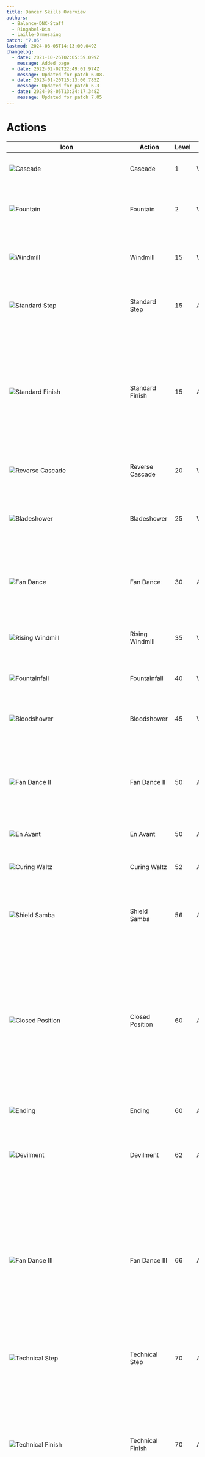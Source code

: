 ```yaml
---
title: Dancer Skills Overview
authors:
  - Balance-DNC-Staff
  - Ringabel-Dim
  - Laille-Ormesaing
patch: "7.05"
lastmod: 2024-08-05T14:13:00.049Z
changelog:
  - date: 2021-10-26T02:05:59.099Z
    message: Added page
  - date: 2022-02-02T22:49:01.974Z
    message: Updated for patch 6.08.
  - date: 2023-01-20T15:13:00.785Z
    message: Updated for patch 6.3
  - date: 2024-08-05T13:24:17.348Z
    message: Updated for patch 7.05
---
```

# Actions

| Icon                                                                                               | Action            | Level | Type        | Casting | Recast | Description                                                                                                                                                                                                                                                                                                                            |
| -------------------------------------------------------------------------------------------------- | ----------------- | ----- | ----------- | ------- | ------ | -------------------------------------------------------------------------------------------------------------------------------------------------------------------------------------------------------------------------------------------------------------------------------------------------------------------------------------- |
| ![Cascade](https://xivapi.com/i/003000/003451_hr1.png)                                             | Cascade           | 1     | Weaponskill | Instant | 2.5s   | Delivers an attack with a potency of 220.                                                                                                                                                                                                                                                                                              |
| ![Fountain](https://xivapi.com/i/003000/003452_hr1.png)                                            | Fountain          | 2     | Weaponskill | Instant | 2.5s   | Delivers an attack with a potency of 100. 280 as part of combo.                                                                                                                                                                                                                                                                        |
| ![Windmill](https://xivapi.com/i/003000/003453_hr1.png)                                            | Windmill          | 15    | Weaponskill | Instant | 2.5s   | Delivers an attack with a potency of 100 to all nearby enemies.                                                                                                                                                                                                                                                                        |
| ![Standard Step](https://xivapi.com/i/003000/003454_hr1.png)                                       | Standard Step     | 15    | Ability     | Instant | 30s    | Begin dancing, granting yourself Standard Step.                                                                                                                                                                                                                                                                                        |
| ![Standard Finish](https://xivapi.com/i/003000/003459_hr1.png)                                     | Standard Finish   | 15    | Ability     | Instant | 1.5s   | Delivers an attack to all nearby enemies. Potency varies with number of successful steps, dealing full potency for the first enemy, and 75% less for all remaining enemies.                                                                                                                                                            |
| ![Reverse Cascade](https://xivapi.com/i/003000/003460_hr1.png)                                     | Reverse Cascade   | 20    | Weaponskill | Instant | 2.5s   | Delivers an attack with a potency of 280.                                                                                                                                                                                                                                                                                              |
| ![Bladeshower](https://xivapi.com/i/003000/003461_hr1.png)                                         | Bladeshower       | 25    | Weaponskill | Instant | 2.5s   | Delivers an attack with a potency of 100 to all nearby enemies. 140 as part of combo.                                                                                                                                                                                                                                                  |
| ![Fan Dance](https://xivapi.com/i/003000/003462_hr1.png)                                           | Fan Dance         | 30    | Ability     | Instant | 1s     | Delivers an attack with a potency of 150. 50% chance of activating Threefold Fan Dance.                                                                                                                                                                                                                                                |
| ![Rising Windmill](https://xivapi.com/i/003000/003463_hr1.png)                                     | Rising Windmill   | 35    | Weaponskill | Instant | 2.5s   | Delivers an attack to all nearby enemies with a potency of 140.                                                                                                                                                                                                                                                                        |
| ![Fountainfall](https://xivapi.com/i/003000/003464_hr1.png)                                        | Fountainfall      | 40    | Weaponskill | Instant | 2.5s   | Delivers an attack with a potency of 340.                                                                                                                                                                                                                                                                                              |
| ![Bloodshower](https://xivapi.com/i/003000/003465_hr1.png)                                         | Bloodshower       | 45    | Weaponskill | Instant | 2.5s   | Delivers an attack to all nearby enemies with a potency of 180.                                                                                                                                                                                                                                                                        |
| ![Fan Dance II](https://xivapi.com/i/003000/003466_hr1.png)                                        | Fan Dance II      | 50    | Ability     | Instant | 1s     | Delivers an attack with a potency of 100 to all nearby enemies. 50% chance of activating Threefold Fan Dance.                                                                                                                                                                                                                          |
| ![En Avant](https://xivapi.com/i/003000/003467_hr1.png)                                            | En Avant          | 50    | Ability     | Instant | 30s    | Quickly dash 10 yalms forward.                                                                                                                                                                                                                                                                                                         |
| ![Curing Waltz](https://xivapi.com/i/003000/003468_hr1.png)                                        | Curing Waltz      | 52    | Ability     | Instant | 60s    | Restores own HP and the HP of all nearby party members.                                                                                                                                                                                                                                                                                |
| ![Shield Samba](https://xivapi.com/i/003000/003469_hr1.png)                                        | Shield Samba      | 56    | Ability     | Instant | 90s    | Reduces damage taken by self and nearby party members by 10%.                                                                                                                                                                                                                                                                          |
| ![Closed Position](https://xivapi.com/i/003000/003470_hr1.png)                                     | Closed Position   | 60    | Ability     | Instant | 30s    | Grants you Closed Position and designates a party member as your Dance Partner, allowing you to share the effects of Standard Finish, Devilment and Curing Waltz with said party member. Effect ends upon reuse.                                                                                                                       |
| ![Ending](https://xivapi.com/i/003000/003478_hr1.png)                                              | Ending            | 60    | Ability     | Instant | 1s     | Ends dance with your partner.                                                                                                                                                                                                                                                                                                          |
| ![Devilment](https://xivapi.com/i/003000/003471_hr1.png)                                           | Devilment         | 62    | Ability     | Instant | 120s   | Increases critical hit rate and direct hit rate by 20%. Also grants Flourishing Starfall.                                                                                                                                                                                                                                              |
| ![Fan Dance III](https://xivapi.com/i/003000/003472_hr1.png)                                       | Fan Dance III     | 66    | Ability     | Instant | 1s     | Delivers an attack to target and all enemies nearby it with a potency of 200 for the first enemy, and 50% less for all remaining enemies. Can only be executed under the effect of Threefold Fan Dance.                                                                                                                                |
| ![Technical Step](https://xivapi.com/i/003000/003473_hr1.png)                                      | Technical Step    | 70    | Ability     | Instant | 120s   | Begin dancing, granting yourself Technical Step.                                                                                                                                                                                                                                                                                       |
| ![Technical Finish](https://xivapi.com/i/003000/003474_hr1.png)                                    | Technical Finish  | 70    | Ability     | Instant | 1.5s   | Delivers an attack to all nearby enemies. Potency varies with number of successful steps, dealing full potency for the first enemy, and 75% less for all remaining enemies.                                                                                                                                                            |
| ![Flourish](https://xivapi.com/i/003000/003475_hr1.png)                                            | Flourish          | 72    | Ability     | Instant | 60s    | Grants you the effects of Flourishing Symmetry, Flourishing Flow, Threefold Fan Dance, and Fourfold Fan Dance.                                                                                                                                                                                                                         |
| ![Saber Dance](https://xivapi.com/i/003000/003476_hr1.png)                                         | Saber Dance       | 76    | Weaponskill | Instant | 2.5s   | Delivers an attack to target and all enemies nearby it with a potency of 520 for the first enemy, and 50% less for all remaining enemies.                                                                                                                                                                                              |
| ![Improvisation](https://xivapi.com/i/003000/003477_hr1.png)                                       | Improvisation     | 80    | Ability     | Instant | 120s   | Dance to the beat of your own drum, granting Improvisation to self.  Stacks increase every three seconds, up to a maximum of four stacks. Grants healing over time for self and nearby party members of 100 potency for 15 seconds.                                                                                                    |
| ![Improvised Finish](https://xivapi.com/i/003000/003479_hr1.png)                                   | Improvised Finish | 80    | Ability     | Instant | 1.5s   | Creates a barrier around self and all nearby party members, growing stronger with each additional stack of Rising Rhythm. Effect starts at 5% of maximum HP with no stacks, 6% for 1 Stack, 7% for 2 Stacks, 8% for 3 Stacks and 10% for 4 Stacks. Lasts for 30 seconds and can only be used when Improvisation is active.             |
| ![Tillana](https://xivapi.com/i/003000/003480_hr1.png)                                             | Tillana           | 82    | Weaponskill | Instant | 2.5s   | Delivers an asttack to all nearby enemies with a potency of 600 for the first enemy, then 50% less for all remaining. Also grants 50 Esprit. Can only be executed under the ffect of Flourishing Finish.                                                                                                                               |
| ![Fan Dance IV](https://xivapi.com/i/003000/003481_hr1.png)                                        | Fan Dance IV      | 86    | Ability     | Instant | 1s     | Attacks all enemies in front of you in a cone for a potency of 420 for the first enemy, then 50% less for all remaining enemies. Can only be used under the effect of Fourfold Fan Dance.                                                                                                                                              |
| ![Starfall Dance](https://xivapi.com/i/003000/003482_hr1.png)                                      | Starfall Dance    | 90    | Weaponskill | Instant | 2.5s   | Delivers a guaranteed critical direct hit to all enemies in front of you in a line AoE with a potency of 600 for the first, then 75% less for all remaining enemies. Can only be used under the effect of Flourishing Starfall.                                                                                                        |
| ![Last Dance](https://beta.xivapi.com/api/1/asset/ui/icon/003000/003483_hr1.tex?format=png)        | Last Dance        | 92    | Weaponskill | Instant | 2.5s   | Delivers an attack to the target with a potency of 520 and 50% of the potency to all nearby enemies. Can only be executed under the effect of Last Dance Ready which is granted by Standard Step.                                                                                                                                      |
| ![Finishing Move](https://beta.xivapi.com/api/1/asset/ui/icon/003000/003484_hr1.tex?format=png)    | Finishing Move    | 96    | Weaponskill | Instant | 2.5s   | Delivers an attack to all nearby enemies with a potency of 850 for the first enemy, then 75% less for all remaining. Also grants the same buffs as Standard Finish with a 60s duration and gives yourself Last Dance Ready. Can only be executed while under the effect of Finishing Move Ready which will now be granted by Flourish. |
| ![Dance of the Dawn](https://beta.xivapi.com/api/1/asset/ui/icon/003000/003485_hr1.tex?format=png) | Damce of the Dawn | 100   | Weaponskill | Instant | 2.5s   | Delivers an attack to target and all enemies nearby it with a potency of 1000 for the first enemy, and 50% less for all remaining enemies.                                                                                                                                                                                             |

# Step Actions

| Icon                                                     | Action    | Level | Type    | Casting | Recast | Description           |
| -------------------------------------------------------- | --------- | ----- | ------- | ------- | ------ | --------------------- |
| ![Emboite](https://xivapi.com/i/003000/003455_hr1.png)   | Emboite   | 15    | Ability | Instant | 1s     | Perform an emboite.   |
| ![Entrechat](https://xivapi.com/i/003000/003456_hr1.png) | Entrechat | 15    | Ability | Instant | 1s     | Perform an entrechat. |
| ![Jete](https://xivapi.com/i/003000/003457_hr1.png)      | Jete      | 15    | Ability | Instant | 1s     | Perform a jete.       |
| ![Pirouette](https://xivapi.com/i/003000/003458_hr1.png) | Pirouette | 15    | Ability | Instant | 1s     | Perform a pirouette.  |

# Physical Ranged DPS actions

| Icon                                                        | Action       | Level | Type    | Casting | Recast | Description                                                                       |
| ----------------------------------------------------------- | ------------ | ----- | ------- | ------- | ------ | --------------------------------------------------------------------------------- |
| ![Leg Graze](https://xivapi.com/i/000000/000843_hr1.png)    | Leg Graze    | 6     | Ability | Instant | 30s    | Inflicts target with Heavy +40%.                                                  |
| ![Second Wind](https://xivapi.com/i/000000/000821_hr1.png)  | Second Wind  | 8     | Ability | Instant | 120s   | Instantly restores own HP.                                                        |
| ![Foot Graze](https://xivapi.com/i/000000/000842_hr1.png)   | Foot Graze   | 10    | Ability | Instant | 30s    | Binds target.                                                                     |
| ![Peloton](https://xivapi.com/i/000000/000844_hr1.png)      | Peloton      | 20    | Ability | Instant | 5s     | Increases movement speed of self and nearby party members. Not useable in combat. |
| ![Head Graze](https://xivapi.com/i/000000/000848_hr1.png)   | Head Graze   | 24    | Ability | Instant | 30s    | Interrupts the use of a target's action.                                          |
| ![Arm's Length](https://xivapi.com/i/000000/000822_hr1.png) | Arm's Length | 32    | Ability | Instant | 120s   | Creates a barrier nullifying most knockback and draw-in effects.                  |